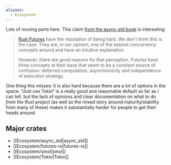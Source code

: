 ```yaml
---
aliases:
  - Ecosystem
---
```

Lots of moving parts here. This claim [from the async-std book](https://book.async.rs/concepts) is interesting:

> [Rust Futures](https://en.wikipedia.org/wiki/Futures_and_promises) have the reputation of being hard. We don't think this is the case. They are, in our opinion, one of the easiest concurrency concepts around and have an intuitive explanation.
> 
> However, there are good reasons for that perception. Futures have three concepts at their base that seem to be a constant source of confusion: deferred computation, asynchronicity and independence of execution strategy.

One thing this misses: it is also hard because there are a *lot* of options in the space. “Just use Tokio” is a really good and reasonable default as far as I can tell, but the lack of opinions and clear documentation on what to do *from the Rust project* (as well as the mixed story around maturity/stability from many of these) makes it substantially harder for people to get their heads around.

## Major crates

- [[Ecosystem/async_std|async_std]]
- [[Ecosystem/futures-rs|futures-rs]]
- [[Ecosystem/smol|smol]]
- [[Ecosystem/Tokio|Tokio]]
